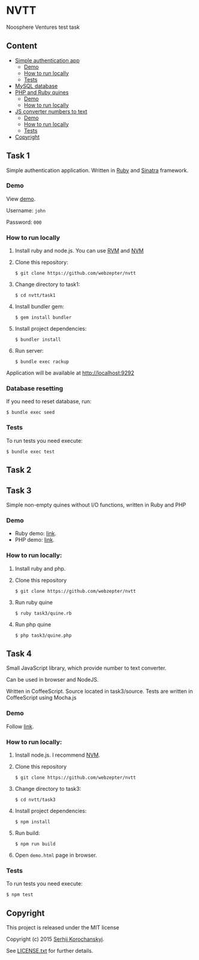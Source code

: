 NVTT
=========

Noosphere Ventures test task

Content
---

- [Simple authentication app](#task-1)
    - [Demo](#demo1)
    - [How to run locally](#how-to-run-locally1)
    - [Tests](#tests1)
- [MySQL database](#task-2)
- [PHP and Ruby quines](#task-3)
    - [Demo](#demo3)
    - [How to run locally](#how-to-run-locally3)
- [JS converter numbers to text](#task-4)
    - [Demo](#demo4)
    - [How to run locally](#how-to-run-locally4)
    - [Tests](#tests4)
- [Copyright](#copyright)


## Task 1

Simple authentication application. Written in [Ruby](https://www.ruby-lang.org/) and [Sinatra](http://www.sinatrarb.com/) framework.

### <a name="demo1"></a>Demo
View [demo](https://nvtt.herokuapp.com/login).

Username: ```john```

Password: ```000```

### <a name="how-to-run-locally1"></a>How to run locally

1. Install ruby and node.js. You can use [RVM](https://rvm.io/) and [NVM](https://github.com/creationix/nvm)
2. Clone this repository:

    ```
    $ git clone https://github.com/webzepter/nvtt
    ```
3. Change directory to task1:

    ```
    $ cd nvtt/task1
    ```
4. Install bundler gem:

    ```
    $ gem install bundler
    ```
5. Install project dependencies:

    ```
    $ bundler install
    ```
6. Run server:

    ```
    $ bundle exec rackup
    ```

Application will be available at [http://localhost:9292](http://localhost:9292)


### Database resetting

If you need to reset database, run:

```
$ bundle exec seed
```

### <a name="tests1"></a>Tests

To run tests you need execute:

```
$ bundle exec test
```

## Task 2


## Task 3

Simple non-empty quines without I/O functions, written in Ruby and PHP

### <a name="demo3"></a>Demo

- Ruby demo: [link](http://ideone.com/J5MY8V).
- PHP demo: [link](http://ideone.com/sNEGQp).

### <a name="how-to-run-locally3"></a>How to run locally:

1. Install ruby and php.
2. Clone this repository

    ```
    $ git clone https://github.com/webzepter/nvtt
    ```
3. Run ruby quine

    ```
    $ ruby task3/quine.rb
    ```
4. Run php quine

    ```
    $ php task3/quine.php
    ```

## Task 4

Small JavaScript library, which provide number to text converter.

Can be used in browser and NodeJS.

Written in CoffeeScript. Source located in task3/source.
Tests are written in CoffeeScript using Mocha.js

### <a name="demo4"></a>Demo

Follow [link](http://jsfiddle.net/webzepter/ggr1qm8e/).

### <a name="how-to-run-locally4"></a>How to run locally:

1. Install node.js. I recommend [NVM](https://github.com/creationix/nvm).
2. Clone this repository

    ```
    $ git clone https://github.com/webzepter/nvtt
    ```
3. Change directory to task3:

    ```
    $ cd nvtt/task3
    ```
5. Install project dependencies:

    ```
    $ npm install
    ```
6. Run build:

    ```
    $ npm run build
    ```
7. Open ```demo.html``` page in browser.

### <a name="tests3"></a>Tests

To run tests you need execute:

```
$ npm test
```

## Copyright

This project is released under the MIT license

Copyright (c) 2015 [Serhij Korochanskyj](https://github.com/webzepter).

See [LICENSE.txt](https://github.com/webzepter/nvtt/blob/master/LICENSE.txt) for further details.
